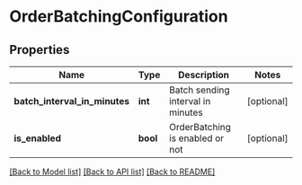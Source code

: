 # OrderBatchingConfiguration

## Properties
Name | Type | Description | Notes
------------ | ------------- | ------------- | -------------
**batch_interval_in_minutes** | **int** | Batch sending interval in minutes | [optional] 
**is_enabled** | **bool** | OrderBatching is enabled or not | [optional] 

[[Back to Model list]](../README.md#documentation-for-models) [[Back to API list]](../README.md#documentation-for-api-endpoints) [[Back to README]](../README.md)


